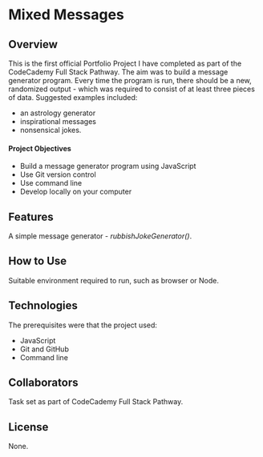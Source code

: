 # Mixed Messages

## Overview
This is the first official Portfolio Project I have completed as part of the CodeCademy Full Stack Pathway.
The aim was to build a message generator program.
Every time the program is run, there should be a new, randomized output - which was required to consist of at least three pieces of data. 
Suggested examples included:
- an astrology generator
- inspirational messages
- nonsensical jokes. 

#### Project Objectives
- Build a message generator program using JavaScript
- Use Git version control
- Use command line
- Develop locally on your computer

## Features
A simple message generator - *rubbishJokeGenerator()*.

## How to Use
Suitable environment required to run, such as browser or Node.

## Technologies
The prerequisites were that the project used:
- JavaScript
- Git and GitHub
- Command line

## Collaborators
Task set as part of CodeCademy Full Stack Pathway.

## License
None.
